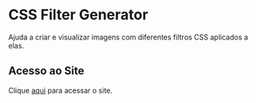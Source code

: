 # CSS Filter Generator

Ajuda a criar e visualizar imagens com diferentes filtros CSS aplicados a elas.

## Acesso ao Site

Clique [aqui](http://www.cssfiltergenerator.com) para acessar o site.